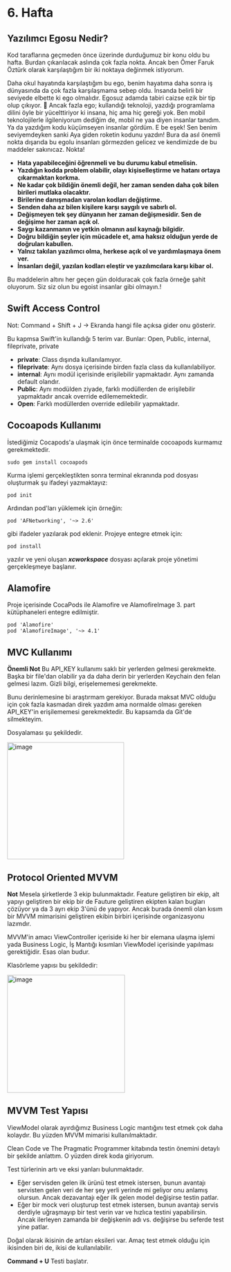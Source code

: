 # 6. Hafta

## Yazılımcı Egosu Nedir?

Kod taraflarına geçmeden önce üzerinde durduğumuz bir konu oldu bu hafta. Burdan çıkarılacak aslında çok fazla nokta. Ancak ben Ömer Faruk Öztürk olarak karşılaştığım bir iki noktaya değinmek istiyorum.

Daha okul hayatında karşılaştığım bu ego, benim hayatıma daha sonra iş dünyasında da çok fazla karşılaşmama sebep oldu. İnsanda belirli bir seviyede elbette ki ego olmalıdır. Egosuz adamda tabiri caizse ezik bir tip olup çıkıyor. 🙂 Ancak fazla ego; kullandığı teknoloji, yazdığı programlama dilini öyle bir yücelttiriyor ki insana, hiç ama hiç gereği yok. Ben mobil teknolojilerle ilgileniyorum dediğim de, mobil ne yaa diyen insanlar tanıdım. Ya da yazdığım kodu küçümseyen insanlar gördüm. E be eşek! Sen benim seviyemdeyken sanki Aya giden roketin kodunu yazdın! Bura da asıl önemli nokta dışarıda bu egolu insanları görmezden gelicez ve kendimizde de bu maddeler sakınıcaz. Nokta!

* **Hata yapabileceğini öğrenmeli ve bu durumu kabul etmelisin.** 
* **Yazdığın kodda problem olabilir, olayı kişiselleştirme ve hatanı ortaya çıkarmaktan korkma.**
* **Ne kadar çok bildiğin önemli değil, her zaman senden daha çok bilen birileri mutlaka olacaktır.**
* **Birilerine danışmadan varolan kodları değiştirme.**
* **Senden daha az bilen kişilere karşı saygılı ve sabırlı ol.**
* **Değişmeyen tek şey dünyanın her zaman değişmesidir. Sen de değişime her zaman açık ol.**
* **Saygı kazanmanın ve yetkin olmanın asıl kaynağı bilgidir.**
* **Doğru bildiğin şeyler için mücadele et, ama haksız olduğun yerde de doğruları kabullen.**
* **Yalnız takılan yazılımcı olma, herkese açık ol ve yardımlaşmaya önem ver.**
* **İnsanları değil, yazılan kodları eleştir ve yazılımcılara karşı kibar ol.**

Bu maddelerin altını her geçen gün dolduracak çok fazla örneğe şahit oluyorum. Siz siz olun bu egoist insanlar gibi olmayın.!
 
## Swift Access Control

Not: Command + Shift + J -> Ekranda hangi file açıksa gider onu gösterir.

Bu kapmsa Swift'in kullandığı 5 terim var. Bunlar: Open, Public, internal, fileprivate, private

* **private**: Class dışında kullanılamıyor.
* **fileprivate**: Aynı dosya içerisinde birden fazla class da kullanılabiliyor.
* **internal**: Aynı modül içerisinde erişilebilir yapmaktadır. Aynı zamanda default olandır.
* **Public**: Aynı modülden ziyade, farklı modüllerden de erişilebilir yapmaktadır ancak override edilememektedir.
* **Open**: Farklı modüllerden override edilebilir yapmaktadır.

## Cocoapods Kullanımı

İstediğimiz Cocapods'a ulaşmak için önce terminalde cocoapods kurmamız gerekmektedir.

```sudo gem install cocoapods```

Kurma işlemi gerçekleştikten sonra terminal ekranında pod dosyası oluşturmak şu ifadeyi yazmaktayız:

```pod init```

Ardından pod'ları yüklemek için örneğin:

```pod 'AFNetworking', '~> 2.6'```

gibi ifadeler yazılarak pod eklenir. Projeye entegre etmek için:

```pod install```

yazılır ve yeni oluşan ***xcworkspace*** dosyası açılarak proje yönetimi gerçekleşmeye başlanır.

## Alamofire

Proje içerisinde CocaPods ile Alamofire ve AlamofireImage 3. part kütüphaneleri entegre edilmiştir.

```
pod 'Alamofire'
pod 'AlamofireImage', '~> 4.1' 
```

## MVC Kullanımı

**Önemli Not** Bu API_KEY kullanımı saklı bir yerlerden gelmesi gerekmekte. Başka bir file'dan olabilir ya da daha derin bir yerlerden Keychain den felan gelmesi lazım. Gizli bilgi, erişelememesi gerekmekte.

Bunu derinlemesine bi araştırmam gerekiyor. Burada maksat MVC olduğu için çok fazla kasmadan direk yazdım ama normalde olması gereken API_KEY'in erişilememesi gerekmektedir. Bu kapsamda da Git'de silmekteyim.

Dosyalaması şu şekildedir.

<img width="270" alt="image" src="https://user-images.githubusercontent.com/56068905/206101392-89ba4b12-31e7-4009-93e7-2a03fcb06e0a.png">

## Protocol Oriented MVVM

**Not** Mesela şirketlerde 3 ekip bulunmaktadır. Feature geliştiren bir ekip, alt yapıyı geliştiren bir ekip bir de Fauture geliştiren ekipten kalan bugları çözüyor ya da 3 ayrı ekip 3'ünü de yapıyor. Ancak burada önemli olan kısım bir MVVM mimarisini geliştiren ekibin birbiri içerisinde organizasyonu lazımdır.

MVVM'in amacı ViewController içeriside ki her bir elemana ulaşma işlemi yada Business Logic, İş Mantığı kısımları ViewModel içerisinde yapılması gerektiğidir. Esas olan budur.

Klasörleme yapısı bu şekildedir:

<img width="272" alt="image" src="https://user-images.githubusercontent.com/56068905/206147704-c75628f6-dfde-4248-8521-991d652978df.png">

## MVVM Test Yapısı

ViewModel olarak ayırdığımız Business Logic mantığını test etmek çok daha kolaydır. Bu yüzden MVVM mimarisi kullanılmaktadır.

Clean Code ve The Pragmatic Programmer kitabında testin önemini detaylı bir şekilde anlattım. O yüzden direk koda giriyorum.

Test türlerinin artı ve eksi yanları bulunmaktadır.

* Eğer servisden gelen ilk ürünü test etmek istersen, bunun avantajı servisten gelen veri de her şey yerli yerinde mi geliyor onu anlamış olursun. Ancak dezavantajı eğer ilk gelen model değişirse testin patlar.
* Eğer bir mock veri oluşturup test etmek istersen, bunun avantajı servis derdiyle uğraşmayıp bir test verin var ve hızlıca testini yapabilirsin. Ancak ilerleyen zamanda bir değişkenin adı vs. değişirse bu seferde test yine patlar.

Doğal olarak ikisinin de artıları eksileri var. Amaç test etmek olduğu için ikisinden biri de, ikisi de kullanılabilir.

**Command + U** Testi başlatır.

